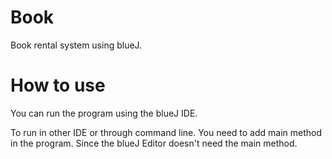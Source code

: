 Book
====

Book rental system using blueJ.

How to use
============
You can run the program using the blueJ IDE.

To run in other IDE or through command line. You need to add main method in the program.
Since the blueJ Editor doesn't need the main method.

